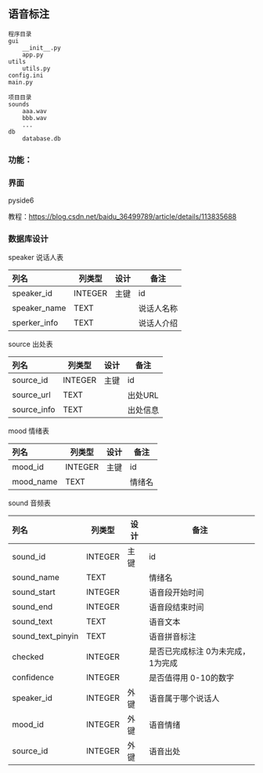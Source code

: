 ## 语音标注

```
程序目录
gui
	__init__.py
	app.py
utils
	utils.py
config.ini
main.py

```

```
项目目录
sounds
	aaa.wav
	bbb.wav
	...
db
	database.db
```

### 功能：



### 界面

pyside6

教程：https://blog.csdn.net/baidu_36499789/article/details/113835688

### 数据库设计

speaker	说话人表

| 列名         | 列类型  | 设计 | 备注       |
| :----------- | ------- | ---- | ---------- |
| speaker_id   | INTEGER | 主键 | id         |
| speaker_name | TEXT    |      | 说话人名称 |
| sperker_info | TEXT    |      | 说话人介绍 |

source	出处表

| 列名        | 列类型  | 设计 | 备注     |
| :---------- | ------- | ---- | -------- |
| source_id   | INTEGER | 主键 | id       |
| source_url  | TEXT    |      | 出处URL  |
| source_info | TEXT    |      | 出处信息 |

mood	情绪表

| 列名      | 列类型  | 设计 | 备注   |
| :-------- | ------- | ---- | ------ |
| mood_id   | INTEGER | 主键 | id     |
| mood_name | TEXT    |      | 情绪名 |

sound	音频表

| 列名              | 列类型  | 设计 | 备注                              |
| :---------------- | ------- | ---- | --------------------------------- |
| sound_id          | INTEGER | 主键 | id                                |
| sound_name        | TEXT    |      | 情绪名                            |
| sound_start       | INTEGER |      | 语音段开始时间                    |
| sound_end         | INTEGER |      | 语音段结束时间                    |
| sound_text        | TEXT    |      | 语音文本                          |
| sound_text_pinyin | TEXT    |      | 语音拼音标注                      |
| checked           | INTEGER |      | 是否已完成标注 0为未完成，1为完成 |
| confidence        | INTEGER |      | 是否值得用 0-10的数字             |
| speaker_id        | INTEGER | 外键 | 语音属于哪个说话人                |
| mood_id           | INTEGER | 外键 | 语音情绪                          |
| source_id         | INTEGER | 外键 | 语音出处                          |


